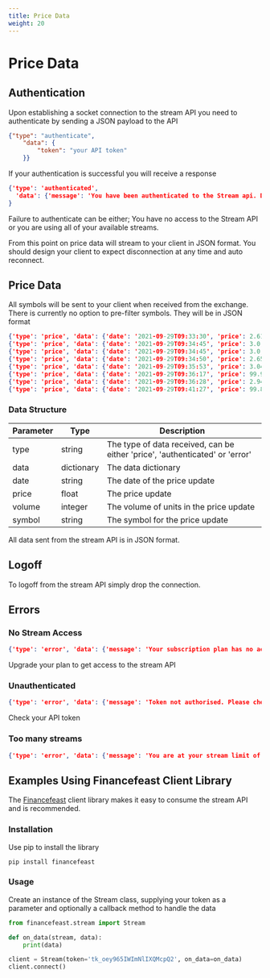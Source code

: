 ```yaml
---
title: Price Data
weight: 20
---
```

# Price Data

## Authentication

Upon establishing a socket connection to the stream API you need to authenticate by sending a JSON payload to the API

```json
{"type": "authenticate",
    "data": {
        "token": "your API token"
    }}
```
If your authentication is successful you will receive a response
```json
{'type': 'authenticated', 
  'data': {'message': 'You have been authenticated to the Stream api. Data stream now starts'}
}
```
Failure to authenticate can be either; You have no access to the Stream API or you are using all of your available streams.

From this point on price data will stream to your client in JSON format. You should design your client to expect disconnection at any time and
auto reconnect.

## Price Data

All symbols will be sent to your client when received from the exchange. There is currently no option to pre-filter symbols. They will be in JSON format
```json
{'type': 'price', 'data': {'date': '2021-09-29T09:33:30', 'price': 2.61, 'volume': 5000, 'symbol': 'SUM020.NZ'}}
{'type': 'price', 'data': {'date': '2021-09-29T09:34:45', 'price': 3.0, 'volume': 55000, 'symbol': 'WIA080.NZ'}}
{'type': 'price', 'data': {'date': '2021-09-29T09:34:45', 'price': 3.0, 'volume': 20000, 'symbol': 'WIA080.NZ'}}
{'type': 'price', 'data': {'date': '2021-09-29T09:34:50', 'price': 2.65, 'volume': 25000, 'symbol': 'SUM030.NZ'}}
{'type': 'price', 'data': {'date': '2021-09-29T09:35:53', 'price': 3.0424, 'volume': 181123, 'symbol': 'NZB.NZ'}}
{'type': 'price', 'data': {'date': '2021-09-29T09:36:17', 'price': 99.9, 'volume': 5000, 'symbol': 'KCFHA.NZ'}}
{'type': 'price', 'data': {'date': '2021-09-29T09:36:28', 'price': 2.9491, 'volume': 408798, 'symbol': 'NZC.NZ'}}
{'type': 'price', 'data': {'date': '2021-09-29T09:41:27', 'price': 99.8, 'volume': 50000, 'symbol': 'ANBHB.NZ'}}
```

### Data Structure

| Parameter | Type | Description
| --------- | ---- | -----------
| type | string | The type of data received, can be either 'price', 'authenticated' or 'error'
| data | dictionary | The data dictionary
| date | string | The date of the price update
| price | float | The price update
| volume | integer | The volume of units in the price update
| symbol | string | The symbol for the price update

All data sent from the stream API is in JSON format.

## Logoff
To logoff from the stream API simply drop the connection. 

## Errors

### No Stream Access
```json
{'type': 'error', 'data': {'message': 'Your subscription plan has no access to the Stream API. Please upgrade your plan'}}
```
Upgrade your plan to get access to the stream API

### Unauthenticated
```json
{'type': 'error', 'data': {'message': 'Token not authorised. Please check your token and try again'}}
```
Check your API token

### Too many streams
```json
{'type': 'error', 'data': {'message': 'You are at your stream limit of X and cannot establish further streams until you remove one'}}
```

## Examples Using Financefeast Client Library
The [Financefeast](https://pypi.org/project/financefeast/) client library makes it easy to consume the stream API and is recommended.

### Installation
Use pip to install the library
```shell
pip install financefeast
```

### Usage
Create an instance of the Stream class, supplying your token as a parameter and optionally a callback method to handle the data
```python
from financefeast.stream import Stream

def on_data(stream, data):
    print(data)

client = Stream(token='tk_oey965IWImNlIXQMcpQ2', on_data=on_data)
client.connect()
```
